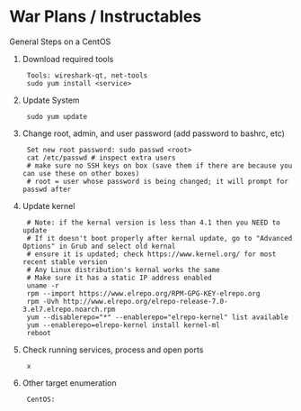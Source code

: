 # War Plans / Instructables

General Steps on a CentOS

1. Download required tools

		Tools: wireshark-qt, net-tools 
		sudo yum install <service>

2. Update System

		sudo yum update

3. Change root, admin, and user password (add password to bashrc, etc)

		Set new root password: sudo passwd <root> 
		cat /etc/passwd # inspect extra users
		# make sure no SSH keys on box (save them if there are because you can use these on other boxes)
		# root = user whose password is being changed; it will prompt for passwd after

4. Update kernel

		# Note: if the kernal version is less than 4.1 then you NEED to update
		# If it doesn't boot properly after kernal update, go to "Advanced Options" in Grub and select old kernal
		# ensure it is updated; check https://www.kernel.org/ for most recent stable version
		# Any Linux distribution's kernal works the same
		# Make sure it has a static IP address enabled 
		uname -r 
		rpm --import https://www.elrepo.org/RPM-GPG-KEY-elrepo.org
		rpm -Uvh http://www.elrepo.org/elrepo-release-7.0-3.el7.elrepo.noarch.rpm
		yum --disablerepo="*" --enablerepo="elrepo-kernel" list available
		yum --enablerepo=elrepo-kernel install kernel-ml
		reboot

5. Check running services, process and open ports

		x
	
6. Other target enumeration

		CentOS:
